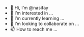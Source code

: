 - 👋 Hi, I’m @nasifay
- 👀 I’m interested in ...
- 🌱 I’m currently learning ...
- 💞️ I’m looking to collaborate on ...
- 📫 How to reach me ...

<!---
nasifay/nasifay is a ✨ special ✨ repository because its `README.md` (this file) appears on your GitHub profile.
You can click the Preview link to take a look at your changes.
--->
